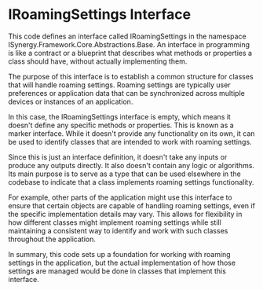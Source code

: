 # IRoamingSettings Interface

This code defines an interface called IRoamingSettings in the namespace ISynergy.Framework.Core.Abstractions.Base. An interface in programming is like a contract or a blueprint that describes what methods or properties a class should have, without actually implementing them.

The purpose of this interface is to establish a common structure for classes that will handle roaming settings. Roaming settings are typically user preferences or application data that can be synchronized across multiple devices or instances of an application.

In this case, the IRoamingSettings interface is empty, which means it doesn't define any specific methods or properties. This is known as a marker interface. While it doesn't provide any functionality on its own, it can be used to identify classes that are intended to work with roaming settings.

Since this is just an interface definition, it doesn't take any inputs or produce any outputs directly. It also doesn't contain any logic or algorithms. Its main purpose is to serve as a type that can be used elsewhere in the codebase to indicate that a class implements roaming settings functionality.

For example, other parts of the application might use this interface to ensure that certain objects are capable of handling roaming settings, even if the specific implementation details may vary. This allows for flexibility in how different classes might implement roaming settings while still maintaining a consistent way to identify and work with such classes throughout the application.

In summary, this code sets up a foundation for working with roaming settings in the application, but the actual implementation of how those settings are managed would be done in classes that implement this interface.